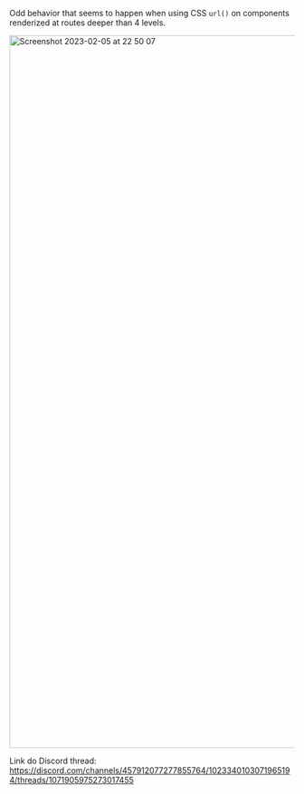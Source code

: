 Odd behavior that seems to happen when using CSS `url()` on components renderized at routes deeper than 4 levels.

<img width="1261" alt="Screenshot 2023-02-05 at 22 50 07" src="https://user-images.githubusercontent.com/1953194/216863863-2b8114f9-a80c-4b79-a6b1-803933addaa1.png">

Link do Discord thread:
https://discord.com/channels/457912077277855764/1023340103071965194/threads/1071905975273017455
